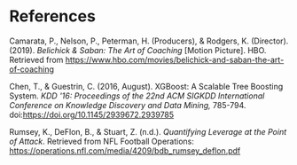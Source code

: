# References
Camarata, P., Nelson, P., Peterman, H. (Producers), & Rodgers, K. (Director). (2019). *Belichick & Saban: The Art of Coaching* [Motion Picture]. HBO. Retrieved from https://www.hbo.com/movies/belichick-and-saban-the-art-of-coaching

Chen, T., & Guestrin, C. (2016, August). XGBoost: A Scalable Tree Boosting System. *KDD '16: Proceedings of the 22nd ACM SIGKDD International Conference on Knowledge Discovery and Data Mining,* 785-794. doi:https://doi.org/10.1145/2939672.2939785

Rumsey, K., DeFlon, B., & Stuart, Z. (n.d.). *Quantifying Leverage at the Point of Attack*. Retrieved from NFL Football Operations: https://operations.nfl.com/media/4209/bdb_rumsey_deflon.pdf

